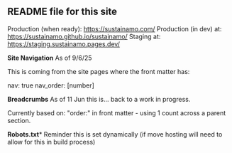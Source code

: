 ## README file for this site

Production (when ready): https://sustainamo.com/
Production (in dev) at: https://sustainamo.github.io/sustainamo/
Staging at: https://staging.sustainamo.pages.dev/


**Site Navigation**
As of 9/6/25

This is coming from the site pages where the front matter has:

nav: true
nav_order: [number] 


**Breadcrumbs**
As of 11 Jun this is... back to a work in progress.

Currently based on: "order:" in front matter - using 1 count across a parent section.


**Robots.txt***
Reminder this is set dynamically (if move hosting will need to allow for this in build process)

